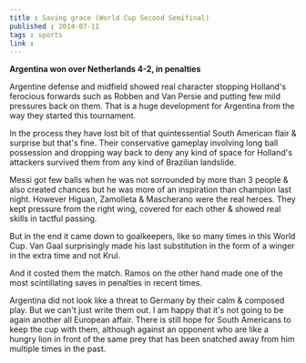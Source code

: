 ```yaml
---
title : Saving grace (World Cup Second Semifinal)
published : 2014-07-11
tags : sports
link : 
---
```


__Argentina won over Netherlands 4-2, in penalties__

Argentine defense and midfield showed real character stopping Holland's ferocious forwards such as Robben and Van Persie and putting few mild pressures back on them. That is a huge development for Argentina from the way they started this tournament.

In the process they have lost bit of that quintessential South American flair & surprise but that's fine. Their conservative gameplay involving long ball possession and dropping way back to deny any kind of space for Holland's attackers survived them from any kind of Brazilian landslide.

Messi got few balls when he was not sorrounded by more than 3 people & also created chances but he was more of an inspiration than champion last night. However Higuan, Zamolleta & Mascherano were the real heroes. They kept pressure from the right wing, covered for each other & showed real skills in tactful passing.

But in the end it came down to goalkeepers, like so many times in this World Cup. Van Gaal surprisingly made his last substitution in the form of a winger in the extra time and not Krul.

And it costed them the match. Ramos on the other hand made one of the most scintillating saves in penalties in recent times.

Argentina did not look like a threat to Germany by their calm & composed play. But we can't just write them out. I am happy that it's not going to be again another all European affair. There is still hope for South Americans to keep the cup with them, although against an opponent who are like a hungry lion in front of the same prey that has been snatched away from him multiple times in the past. 